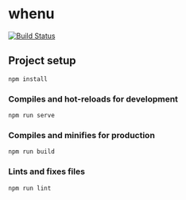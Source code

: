# whenu

[![Build Status](https://travis-ci.org/vybhavB/Whenu-ui.svg?branch=master)](https://travis-ci.org/vybhavB/Whenu-ui)

## Project setup

```
npm install
```

### Compiles and hot-reloads for development

```
npm run serve
```

### Compiles and minifies for production

```
npm run build
```

### Lints and fixes files

```
npm run lint
```
